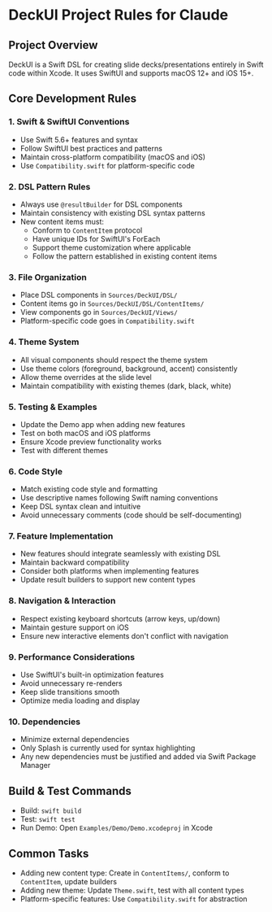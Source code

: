 # DeckUI Project Rules for Claude

## Project Overview
DeckUI is a Swift DSL for creating slide decks/presentations entirely in Swift code within Xcode. It uses SwiftUI and supports macOS 12+ and iOS 15+.

## Core Development Rules

### 1. Swift & SwiftUI Conventions
- Use Swift 5.6+ features and syntax
- Follow SwiftUI best practices and patterns
- Maintain cross-platform compatibility (macOS and iOS)
- Use `Compatibility.swift` for platform-specific code

### 2. DSL Pattern Rules
- Always use `@resultBuilder` for DSL components
- Maintain consistency with existing DSL syntax patterns
- New content items must:
  - Conform to `ContentItem` protocol
  - Have unique IDs for SwiftUI's ForEach
  - Support theme customization where applicable
  - Follow the pattern established in existing content items

### 3. File Organization
- Place DSL components in `Sources/DeckUI/DSL/`
- Content items go in `Sources/DeckUI/DSL/ContentItems/`
- View components go in `Sources/DeckUI/Views/`
- Platform-specific code goes in `Compatibility.swift`

### 4. Theme System
- All visual components should respect the theme system
- Use theme colors (foreground, background, accent) consistently
- Allow theme overrides at the slide level
- Maintain compatibility with existing themes (dark, black, white)

### 5. Testing & Examples
- Update the Demo app when adding new features
- Test on both macOS and iOS platforms
- Ensure Xcode preview functionality works
- Test with different themes

### 6. Code Style
- Match existing code style and formatting
- Use descriptive names following Swift naming conventions
- Keep DSL syntax clean and intuitive
- Avoid unnecessary comments (code should be self-documenting)

### 7. Feature Implementation
- New features should integrate seamlessly with existing DSL
- Maintain backward compatibility
- Consider both platforms when implementing features
- Update result builders to support new content types

### 8. Navigation & Interaction
- Respect existing keyboard shortcuts (arrow keys, up/down)
- Maintain gesture support on iOS
- Ensure new interactive elements don't conflict with navigation

### 9. Performance Considerations
- Use SwiftUI's built-in optimization features
- Avoid unnecessary re-renders
- Keep slide transitions smooth
- Optimize media loading and display

### 10. Dependencies
- Minimize external dependencies
- Only Splash is currently used for syntax highlighting
- Any new dependencies must be justified and added via Swift Package Manager

## Build & Test Commands
- Build: `swift build`
- Test: `swift test`
- Run Demo: Open `Examples/Demo/Demo.xcodeproj` in Xcode

## Common Tasks
- Adding new content type: Create in `ContentItems/`, conform to `ContentItem`, update builders
- Adding new theme: Update `Theme.swift`, test with all content types
- Platform-specific features: Use `Compatibility.swift` for abstraction